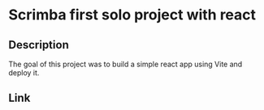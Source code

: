 # Scrimba first solo project with react 

## Description

The goal of this project was to build a simple react app using Vite and deploy it.

## Link
